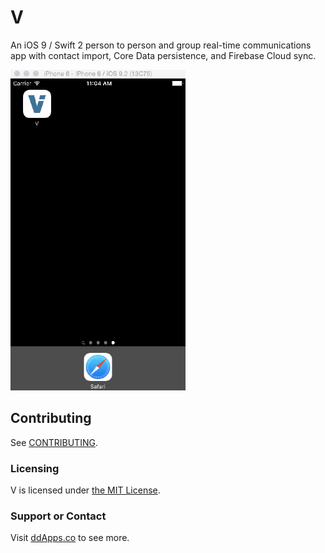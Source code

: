 # V
An iOS 9 / Swift 2 person to person and group real-time communications app with contact import, Core Data persistence, and Firebase Cloud sync.

![](art/screenshot/V15.gif?raw=true)

## Contributing
See [CONTRIBUTING](CONTRIBUTING.md).

### Licensing
V is licensed under [the MIT License](LICENSE).

### Support or Contact
Visit [ddApps.co](http://ddapps.co) to see more.

